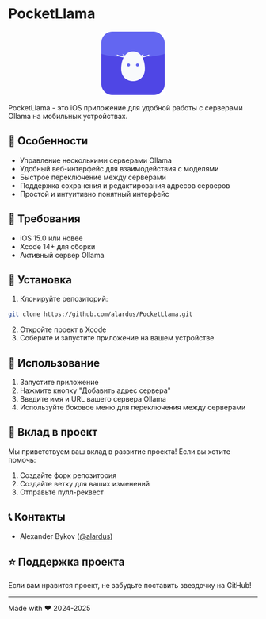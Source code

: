 # PocketLlama

<p align="center">
  <img src="Assets.xcassets/AppIconAbout.imageset/output_1024x1024.png" width="128" height="128" alt="PocketLlama Logo">
</p>

PocketLlama - это iOS приложение для удобной работы с серверами Ollama на мобильных устройствах.

## 🌟 Особенности

- Управление несколькими серверами Ollama
- Удобный веб-интерфейс для взаимодействия с моделями
- Быстрое переключение между серверами
- Поддержка сохранения и редактирования адресов серверов
- Простой и интуитивно понятный интерфейс

## 📱 Требования

- iOS 15.0 или новее
- Xcode 14+ для сборки
- Активный сервер Ollama

## 🚀 Установка

1. Клонируйте репозиторий:

```bash
git clone https://github.com/alardus/PocketLlama.git
```

2. Откройте проект в Xcode
3. Соберите и запустите приложение на вашем устройстве

## 🔧 Использование

1. Запустите приложение
2. Нажмите кнопку "Добавить адрес сервера"
3. Введите имя и URL вашего сервера Ollama
4. Используйте боковое меню для переключения между серверами

## 🤝 Вклад в проект

Мы приветствуем ваш вклад в развитие проекта! Если вы хотите помочь:

1. Создайте форк репозитория
2. Создайте ветку для ваших изменений
3. Отправьте пулл-реквест


## 📞 Контакты

- Alexander Bykov ([@alardus](https://github.com/alardus))

## ⭐️ Поддержка проекта

Если вам нравится проект, не забудьте поставить звездочку на GitHub!

---

Made with ❤️ 2024-2025